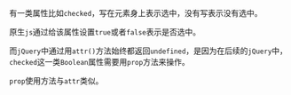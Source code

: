 有一类属性比如`checked`，写在元素身上表示选中，没有写表示没有选中。

原生`js`通过给该属性设置`true`或者`false`表示是否选中。

而`jQuery`中通过用`attr()`方法始终都返回`undefined`，是因为在后续的`jQuery`中，`checked`这一类`Boolean`属性需要用`prop`方法来操作。

`prop`使用方法与`attr`类似。